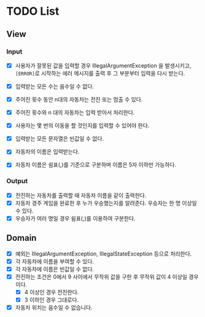 # TODO List

## View

### Input

- [X] 사용자가 잘못된 값을 입력할 경우 IllegalArgumentException 을 발생시키고, `[ERROR]`로 시작하는 에러 메시지를 출력 후 그 부분부터 입력을 다시 받는다.

- [X] 입력받는 모든 수는 음수일 수 없다.
- [X] 주어진 횟수 동안 n대의 자동차는 전진 또는 멈출 수 있다.
- [X] 주어진 횟수와 n 대의 자동차는 입력 받아서 처리한다.
- [X] 사용자는 몇 번의 이동을 할 것인지를 입력할 수 있어야 한다.

- [X] 입력받는 모든 문자열은 빈값일 수 없다.
- [X] 자동차의 이름은 입력받는다.
- [X] 자동차 이름은 쉼표(,)를 기준으로 구분하며 이름은 5자 이하만 가능하다.

### Output

- [X] 전진하는 자동차를 출력할 때 자동차 이름을 같이 출력한다.
- [X] 자동차 경주 게임을 완료한 후 누가 우승했는지를 알려준다. 우승자는 한 명 이상일 수 있다.
- [X] 우승자가 여러 명일 경우 쉼표(,)를 이용하여 구분한다.

## Domain

- [X] 예외는 IllegalArgumentException, IllegalStateException 등으로 처리한다.
- [X] 각 자동차에 이름을 부여할 수 있다.
- [X] 각 자동차에 이름은 빈값일 수 없다.
- [X] 전진하는 조건은 0에서 9 사이에서 무작위 값을 구한 후 무작위 값이 4 이상일 경우이다.
  - [X] 4 이상인 경우 전진한다.
  - [X] 3 이하인 경우 그대로다.
- [X] 자동차 위치는 음수일 수 없습니다.
